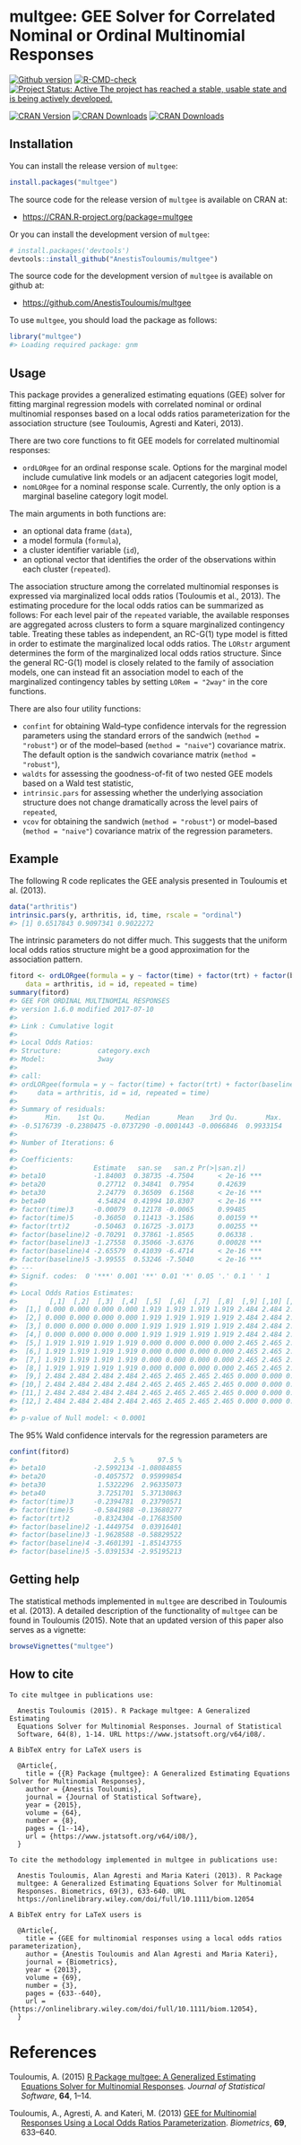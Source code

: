 
<!-- README.md is generated from README.Rmd. Please edit that file -->

# multgee: GEE Solver for Correlated Nominal or Ordinal Multinomial Responses

[![Github
version](https://img.shields.io/badge/GitHub%20-1.8.3-orange.svg)](%22commits/master%22)
[![R-CMD-check](https://github.com/AnestisTouloumis/multgee/actions/workflows/R-CMD-check.yaml/badge.svg)](https://github.com/AnestisTouloumis/multgee/actions/workflows/R-CMD-check.yaml)
[![Project Status: Active The project has reached a stable, usable state
and is being actively
developed.](http://www.repostatus.org/badges/latest/active.svg)](http://www.repostatus.org/#active)

[![CRAN
Version](https://www.r-pkg.org/badges/version/multgee?color=blue)](https://cran.r-project.org/package=multgee)
[![CRAN
Downloads](https://cranlogs.r-pkg.org/badges/grand-total/multgee?color=blue)](https://cranlogs.r-pkg.org/badges/grand-total/multgee)
[![CRAN
Downloads](https://cranlogs.r-pkg.org/badges/multgee)](https://cran.r-project.org/package=multgee)

## Installation

You can install the release version of `multgee`:

``` r
install.packages("multgee")
```

The source code for the release version of `multgee` is available on
CRAN at:

- <https://CRAN.R-project.org/package=multgee>

Or you can install the development version of `multgee`:

``` r
# install.packages('devtools')
devtools::install_github("AnestisTouloumis/multgee")
```

The source code for the development version of `multgee` is available on
github at:

- <https://github.com/AnestisTouloumis/multgee>

To use `multgee`, you should load the package as follows:

``` r
library("multgee")
#> Loading required package: gnm
```

## Usage

This package provides a generalized estimating equations (GEE) solver
for fitting marginal regression models with correlated nominal or
ordinal multinomial responses based on a local odds ratios
parameterization for the association structure (see Touloumis, Agresti
and Kateri, 2013).

There are two core functions to fit GEE models for correlated
multinomial responses:

- `ordLORgee` for an ordinal response scale. Options for the marginal
  model include cumulative link models or an adjacent categories logit
  model,
- `nomLORgee` for a nominal response scale. Currently, the only option
  is a marginal baseline category logit model.

The main arguments in both functions are:

- an optional data frame (`data`),
- a model formula (`formula`),
- a cluster identifier variable (`id`),
- an optional vector that identifies the order of the observations
  within each cluster (`repeated`).

The association structure among the correlated multinomial responses is
expressed via marginalized local odds ratios (Touloumis et al., 2013).
The estimating procedure for the local odds ratios can be summarized as
follows: For each level pair of the `repeated` variable, the available
responses are aggregated across clusters to form a square marginalized
contingency table. Treating these tables as independent, an RC-G(1) type
model is fitted in order to estimate the marginalized local odds ratios.
The `LORstr` argument determines the form of the marginalized local odds
ratios structure. Since the general RC-G(1) model is closely related to
the family of association models, one can instead fit an association
model to each of the marginalized contingency tables by setting
`LORem = "2way"` in the core functions.

There are also four utility functions:

- `confint` for obtaining Wald–type confidence intervals for the
  regression parameters using the standard errors of the sandwich
  (`method = "robust"`) or of the model–based (`method = "naive"`)
  covariance matrix. The default option is the sandwich covariance
  matrix (`method = "robust"`),
- `waldts` for assessing the goodness-of-fit of two nested GEE models
  based on a Wald test statistic,
- `intrinsic.pars` for assessing whether the underlying association
  structure does not change dramatically across the level pairs of
  `repeated`,
- `vcov` for obtaining the sandwich (`method = "robust"`) or model–based
  (`method = "naive"`) covariance matrix of the regression parameters.

## Example

The following R code replicates the GEE analysis presented in Touloumis
et al. (2013).

``` r
data("arthritis")
intrinsic.pars(y, arthritis, id, time, rscale = "ordinal")
#> [1] 0.6517843 0.9097341 0.9022272
```

The intrinsic parameters do not differ much. This suggests that the
uniform local odds ratios structure might be a good approximation for
the association pattern.

``` r
fitord <- ordLORgee(formula = y ~ factor(time) + factor(trt) + factor(baseline),
    data = arthritis, id = id, repeated = time)
summary(fitord)
#> GEE FOR ORDINAL MULTINOMIAL RESPONSES 
#> version 1.6.0 modified 2017-07-10 
#> 
#> Link : Cumulative logit 
#> 
#> Local Odds Ratios:
#> Structure:         category.exch
#> Model:             3way
#> 
#> call:
#> ordLORgee(formula = y ~ factor(time) + factor(trt) + factor(baseline), 
#>     data = arthritis, id = id, repeated = time)
#> 
#> Summary of residuals:
#>       Min.    1st Qu.     Median       Mean    3rd Qu.       Max. 
#> -0.5176739 -0.2380475 -0.0737290 -0.0001443 -0.0066846  0.9933154 
#> 
#> Number of Iterations: 6 
#> 
#> Coefficients:
#>                   Estimate   san.se   san.z Pr(>|san.z|)    
#> beta10            -1.84003  0.38735 -4.7504      < 2e-16 ***
#> beta20             0.27712  0.34841  0.7954      0.42639    
#> beta30             2.24779  0.36509  6.1568      < 2e-16 ***
#> beta40             4.54824  0.41994 10.8307      < 2e-16 ***
#> factor(time)3     -0.00079  0.12178 -0.0065      0.99485    
#> factor(time)5     -0.36050  0.11413 -3.1586      0.00159 ** 
#> factor(trt)2      -0.50463  0.16725 -3.0173      0.00255 ** 
#> factor(baseline)2 -0.70291  0.37861 -1.8565      0.06338 .  
#> factor(baseline)3 -1.27558  0.35066 -3.6376      0.00028 ***
#> factor(baseline)4 -2.65579  0.41039 -6.4714      < 2e-16 ***
#> factor(baseline)5 -3.99555  0.53246 -7.5040      < 2e-16 ***
#> ---
#> Signif. codes:  0 '***' 0.001 '**' 0.01 '*' 0.05 '.' 0.1 ' ' 1
#> 
#> Local Odds Ratios Estimates:
#>        [,1]  [,2]  [,3]  [,4]  [,5]  [,6]  [,7]  [,8]  [,9] [,10] [,11] [,12]
#>  [1,] 0.000 0.000 0.000 0.000 1.919 1.919 1.919 1.919 2.484 2.484 2.484 2.484
#>  [2,] 0.000 0.000 0.000 0.000 1.919 1.919 1.919 1.919 2.484 2.484 2.484 2.484
#>  [3,] 0.000 0.000 0.000 0.000 1.919 1.919 1.919 1.919 2.484 2.484 2.484 2.484
#>  [4,] 0.000 0.000 0.000 0.000 1.919 1.919 1.919 1.919 2.484 2.484 2.484 2.484
#>  [5,] 1.919 1.919 1.919 1.919 0.000 0.000 0.000 0.000 2.465 2.465 2.465 2.465
#>  [6,] 1.919 1.919 1.919 1.919 0.000 0.000 0.000 0.000 2.465 2.465 2.465 2.465
#>  [7,] 1.919 1.919 1.919 1.919 0.000 0.000 0.000 0.000 2.465 2.465 2.465 2.465
#>  [8,] 1.919 1.919 1.919 1.919 0.000 0.000 0.000 0.000 2.465 2.465 2.465 2.465
#>  [9,] 2.484 2.484 2.484 2.484 2.465 2.465 2.465 2.465 0.000 0.000 0.000 0.000
#> [10,] 2.484 2.484 2.484 2.484 2.465 2.465 2.465 2.465 0.000 0.000 0.000 0.000
#> [11,] 2.484 2.484 2.484 2.484 2.465 2.465 2.465 2.465 0.000 0.000 0.000 0.000
#> [12,] 2.484 2.484 2.484 2.484 2.465 2.465 2.465 2.465 0.000 0.000 0.000 0.000
#> 
#> p-value of Null model: < 0.0001
```

The 95% Wald confidence intervals for the regression parameters are

``` r
confint(fitord)
#>                        2.5 %      97.5 %
#> beta10            -2.5992134 -1.08084855
#> beta20            -0.4057572  0.95999854
#> beta30             1.5322296  2.96335073
#> beta40             3.7251701  5.37130863
#> factor(time)3     -0.2394781  0.23790571
#> factor(time)5     -0.5841988 -0.13680277
#> factor(trt)2      -0.8324304 -0.17683500
#> factor(baseline)2 -1.4449754  0.03916401
#> factor(baseline)3 -1.9628588 -0.58829522
#> factor(baseline)4 -3.4601391 -1.85143755
#> factor(baseline)5 -5.0391534 -2.95195213
```

## Getting help

The statistical methods implemented in `multgee` are described in
Touloumis et al. (2013). A detailed description of the functionality of
`multgee` can be found in Touloumis (2015). Note that an updated version
of this paper also serves as a vignette:

``` r
browseVignettes("multgee")
```

## How to cite

    To cite multgee in publications use:

      Anestis Touloumis (2015). R Package multgee: A Generalized Estimating
      Equations Solver for Multinomial Responses. Journal of Statistical
      Software, 64(8), 1-14. URL https://www.jstatsoft.org/v64/i08/.

    A BibTeX entry for LaTeX users is

      @Article{,
        title = {{R} Package {multgee}: A Generalized Estimating Equations Solver for Multinomial Responses},
        author = {Anestis Touloumis},
        journal = {Journal of Statistical Software},
        year = {2015},
        volume = {64},
        number = {8},
        pages = {1--14},
        url = {https://www.jstatsoft.org/v64/i08/},
      }

    To cite the methodology implemented in multgee in publications use:

      Anestis Touloumis, Alan Agresti and Maria Kateri (2013). R Package
      multgee: A Generalized Estimating Equations Solver for Multinomial
      Responses. Biometrics, 69(3), 633-640. URL
      https://onlinelibrary.wiley.com/doi/full/10.1111/biom.12054

    A BibTeX entry for LaTeX users is

      @Article{,
        title = {GEE for multinomial responses using a local odds ratios parameterization},
        author = {Anestis Touloumis and Alan Agresti and Maria Kateri},
        journal = {Biometrics},
        year = {2013},
        volume = {69},
        number = {3},
        pages = {633--640},
        url = {https://onlinelibrary.wiley.com/doi/full/10.1111/biom.12054},
      }

# References

<div id="refs" class="references csl-bib-body hanging-indent">

<div id="ref-Touloumis2015" class="csl-entry">

Touloumis, A. (2015) [R Package multgee: A Generalized Estimating
Equations Solver for Multinomial
Responses](https://www.jstatsoft.org/v064/i08). *Journal of Statistical
Software*, **64**, 1–14.

</div>

<div id="ref-Touloumis2013" class="csl-entry">

Touloumis, A., Agresti, A. and Kateri, M. (2013) [GEE for Multinomial
Responses Using a Local Odds Ratios
Parameterization](https://onlinelibrary.wiley.com/doi/10.1111/biom.12054/full).
*Biometrics*, **69**, 633–640.

</div>

</div>
